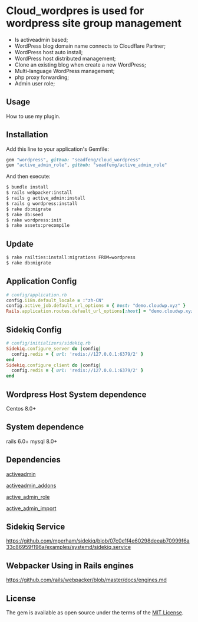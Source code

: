# Cloud_wordpres is used for wordpress site group management

* Is activeadmin based;
* WordPress blog domain name connects to Cloudflare Partner;
* WordPress host auto install;
* WordPress host distributed management;
* Clone an existing blog when create a new WordPress;
* Multi-language WordPress management;
* php proxy forwarding;
* Admin user role;


## Usage
How to use my plugin.

## Installation
Add this line to your application's Gemfile:

```ruby
gem "wordpress", github: "seadfeng/cloud_wordpress"
gem "active_admin_role", github: "seadfeng/active_admin_role"
```

And then execute:
```bash
$ bundle install 
$ rails webpacker:install
$ rails g active_admin:install
$ rails g wordpress:install
$ rake db:migrate
$ rake db:seed
$ rake wordpress:init
$ rake assets:precompile
```

## Update 

```bash
$ rake railties:install:migrations FROM=wordpress
$ rake db:migrate
```

## Application Config

```ruby
# config/application.rb
config.i18n.default_locale = :"zh-CN"
config.active_job.default_url_options = { host: "demo.cloudwp.xyz" }
Rails.application.routes.default_url_options[:host] = "demo.cloudwp.xyz"
```

## Sidekiq Config
```ruby
# config/initializers/sidekiq.rb
Sidekiq.configure_server do |config|
  config.redis = { url: 'redis://127.0.0.1:6379/2' } 
end
Sidekiq.configure_client do |config|
  config.redis = { url: 'redis://127.0.0.1:6379/2' }
end
```

## Wordpress Host System dependence
Centos 8.0+

## System dependence
rails 6.0+
mysql 8.0+

## Dependencies

[activeadmin](https://github.com/activeadmin/activeadmin)

[activeadmin_addons](https://github.com/platanus/activeadmin_addons)

[active_admin_role](https://github.com/seadfeng/active_admin_role)

[active_admin_import](https://github.com/activeadmin-plugins/active_admin_import)


## Sidekiq Service

https://github.com/mperham/sidekiq/blob/07c0e1f4e60298deeab70999f6a33c86959f196a/examples/systemd/sidekiq.service

## Webpacker Using in Rails engines

https://github.com/rails/webpacker/blob/master/docs/engines.md

## License
The gem is available as open source under the terms of the [MIT License](https://opensource.org/licenses/MIT).

